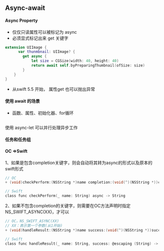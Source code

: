 ## Async-await

#### Async Property

* 仅仅只读属性可以被标记为 async
* 必须显式标记出来 get 关键字

```swift
extension UIImage {
      var thunmbnail: UIImage? {
        get async {
            let size = CGSize(width: 40, height: 40)
            return await self.byPreparingThumbnail(ofSize: size)
        }
    }
}
```

* 从swift 5.5 开始， 属性get 也可以抛出异常

#### 使用 await 的场景

* 函数、属性、初始化器、for循环

```swift
```

使用 async-let 可以并行处理异步工作

#### 任务和任务组



#### OC =>Swift

1、如果是包含completion关键字，则会自动将其转为async的形式以及原本的swift形式

```objective-c
// OC
+ (void)checkPerform:(NSString *)name completion:(void(^)(NSString *))completion;

// Swift
class func checkPerform(_ name: String) async -> String
```

2、如果不包含completion的关键字，则需要在OC方法声明时指定NS_SWIFT_ASYNC(XX)，才可以

```objective-c
// OC，NS_SWIFT_ASYNC(XX)
// XX：表示第一个参数(从1开始)
+ (void)handleResult:(NSString *)name success:(void(^)(NSString *))success failure:(void(^)(NSError *error))failure  NS_SWIFT_ASYNC(3);

// Swift
class func handleResult(_ name: String, success: @escaping (String) -> Void) async -> Error
```





